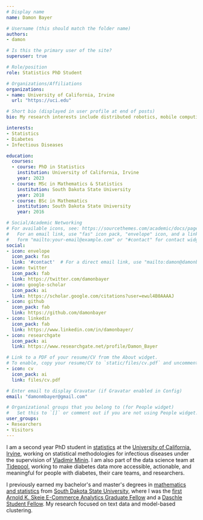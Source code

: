 ```yaml
---
# Display name
name: Damon Bayer

# Username (this should match the folder name)
authors:
- damon

# Is this the primary user of the site?
superuser: true

# Role/position
role: Statistics PhD Student

# Organizations/Affiliations
organizations:
- name: University of California, Irvine
  url: "https://uci.edu"

# Short bio (displayed in user profile at end of posts)
bio: My research interests include distributed robotics, mobile computing and programmable matter.

interests:
- Statistics
- Diabetes
- Infectious Diseases

education:
  courses:
  - course: PhD in Statistics
    institution: University of California, Irvine
    year: 2023
  - course: MSc in Mathematics & Statistics
    institution: South Dakota State University
    year: 2018
  - course: BSc in Mathematics
    institution: South Dakota State University
    year: 2016

# Social/Academic Networking
# For available icons, see: https://sourcethemes.com/academic/docs/page-builder/#icons
#   For an email link, use "fas" icon pack, "envelope" icon, and a link in the
#   form "mailto:your-email@example.com" or "#contact" for contact widget.
social:
- icon: envelope
  icon_pack: fas
  link: '#contact'  # For a direct email link, use "mailto:damon@damonbayer.com".
- icon: twitter
  icon_pack: fab
  link: https://twitter.com/damonbayer
- icon: google-scholar
  icon_pack: ai
  link: https://scholar.google.com/citations?user=ewul4B0AAAAJ
- icon: github
  icon_pack: fab
  link: https://github.com/damonbayer
- icon: linkedin
  icon_pack: fab
  link: https://www.linkedin.com/in/damonbayer/
- icon: researchgate
  icon_pack: ai
  link: https://www.researchgate.net/profile/Damon_Bayer

# Link to a PDF of your resume/CV from the About widget.
# To enable, copy your resume/CV to `static/files/cv.pdf` and uncomment the lines below.
- icon: cv
  icon_pack: ai
  link: files/cv.pdf

# Enter email to display Gravatar (if Gravatar enabled in Config)
email: "damonmbayer@gmail.com"

# Organizational groups that you belong to (for People widget)
#   Set this to `[]` or comment out if you are not using People widget.
user_groups:
- Researchers
- Visitors
---
```


I am a second year PhD student in [statistics](https://www.stat.uci.edu) at the [University of California, Irvine](https://www.uci.edu), working on statistical methodologies for infectious diseases under the supervision of [Vladimir Minin](http://vnminin.github.io/index.html). I am also part of the data science team at [Tidepool](https://www.tidepool.org), working to make diabetes data more accessible, actionable, and meaningful for people with diabetes, their care teams, and researchers.

I previously earned my bachelor's and master's degrees in [mathematics and statistics](https://www.sdstate.edu/mathematics-statistics) from [South Dakota State University](https://www.sdstate.edu), where I was the [first Arnold K. Skeie E-Commerce Analytics Graduate Fellow](https://www.sdstate.edu/news/2017/01/skeie-e-commerce-scholar-and-fellow-named) and a [Daschle Student Fellow](https://www.sdstate.edu/daschle-dialogues-research-scholarships). My research focused on text data and model-based clustering.
